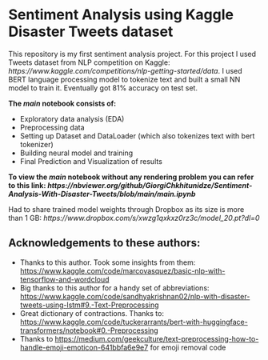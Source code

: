 # Sentiment Analysis using Kaggle Disaster Tweets dataset

<p> This repository is my first sentiment analysis project. For this project I used Tweets dataset from NLP competition on Kaggle: <i>https://www.kaggle.com/competitions/nlp-getting-started/data</i>. I used BERT language processing model to tokenize text and built a small NN model to train it. Eventually got 81% accuracy on test set.</p>


<p><b>The <i>main</i> notebook consists of:</b></p>

- Exploratory data analysis (EDA)
- Preprocessing data
- Setting up Dataset and DataLoader (which also tokenizes text with bert tokenizer)
- Building neural model and training
- Final Prediction and Visualization of results


<p><b>To view the <i>main</i> notebook without any rendering problem you can refer to this link: <i>https://nbviewer.org/github/GiorgiChkhitunidze/Sentiment-Analysis-With-Disaster-Tweets/blob/main/main.ipynb</i></b></p>
<p>Had to share trained model weights through Dropbox as its size is more than 1 GB: <i>https://www.dropbox.com/s/xwzg1qxkxz0rz3c/model_20.pt?dl=0</i></p>



## Acknowledgements to these authors:
- Thanks to this author. Took some insights from them: https://www.kaggle.com/code/marcovasquez/basic-nlp-with-tensorflow-and-wordcloud
- Big thanks to this author for a handy set of abbreviations: https://www.kaggle.com/code/sandhyakrishnan02/nlp-with-disaster-tweets-using-lstm#9.-Text-Preprocessing
- Great dictionary of contractions. Thanks to: https://www.kaggle.com/code/tuckerarrants/bert-with-huggingface-transformers/notebook#0.-Preprocessing
- Thanks to https://medium.com/geekculture/text-preprocessing-how-to-handle-emoji-emoticon-641bbfa6e9e7 for emoji removal code
